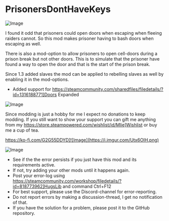 # PrisonersDontHaveKeys

![Image](https://i.imgur.com/buuPQel.png)


I found it odd that prisoners could open doors when escaping when fleeing raiders cannot. 
So this mod makes prisoner having to bash doors when escaping as well.

There is also a mod-option to allow prisoners to open cell-doors during a prison break but not other doors. This is to simulate that the prisoner have found a way to open the door and that is the start of the prison break.

Since 1.3 added slaves the mod can be applied to rebelling slaves as well by enabling it in the mod-options.

- Added support for https://steamcommunity.com/sharedfiles/filedetails/?id=1316188771]Doors Expanded
	
![Image](https://i.imgur.com/O0IIlYj.png)

Since modding is just a hobby for me I expect no donations to keep modding. If you still want to show your support you can gift me anything from my https://store.steampowered.com/wishlist/id/Mlie]Wishlist or buy me a cup of tea.

https://ko-fi.com/G2G55DDYD]![Image](https://i.imgur.com/Utx6OIH.png)


![Image](https://i.imgur.com/PwoNOj4.png)



-  See if the the error persists if you just have this mod and its requirements active.
-  If not, try adding your other mods until it happens again.
-  Post your error-log using https://steamcommunity.com/workshop/filedetails/?id=818773962]HugsLib and command Ctrl+F12
-  For best support, please use the Discord-channel for error-reporting.
-  Do not report errors by making a discussion-thread, I get no notification of that.
-  If you have the solution for a problem, please post it to the GitHub repository.



